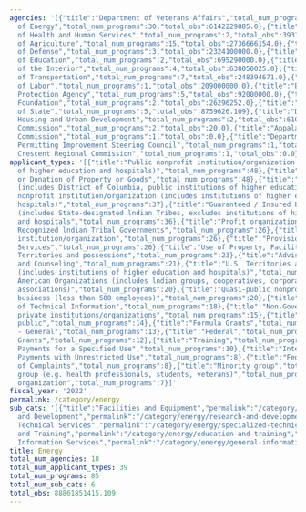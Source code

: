 ```yaml
---
agencies: '[{"title":"Department of Veterans Affairs","total_num_programs":1,"total_obs":63978351819.0},{"title":"Department
  of Energy","total_num_programs":30,"total_obs":6142229885.0},{"title":"Department
  of Health and Human Services","total_num_programs":2,"total_obs":3931717211.0},{"title":"Department
  of Agriculture","total_num_programs":15,"total_obs":2736666154.0},{"title":"Department
  of Defense","total_num_programs":3,"total_obs":2324100000.0},{"title":"Department
  of Education","total_num_programs":2,"total_obs":695290000.0},{"title":"Department
  of the Interior","total_num_programs":4,"total_obs":638050025.0},{"title":"Department
  of Transportation","total_num_programs":7,"total_obs":248394671.0},{"title":"Department
  of Labor","total_num_programs":1,"total_obs":209000000.0},{"title":"Environmental
  Protection Agency","total_num_programs":5,"total_obs":92000000.0},{"title":"Inter-American
  Foundation","total_num_programs":2,"total_obs":26296252.0},{"title":"Department
  of State","total_num_programs":5,"total_obs":8759626.109},{"title":"Department of
  Housing and Urban Development","total_num_programs":2,"total_obs":6103180.0},{"title":"Denali
  Commission","total_num_programs":2,"total_obs":20.0},{"title":"Appalachian Regional
  Commission","total_num_programs":1,"total_obs":0.0},{"title":"Department of Commerce","total_num_programs":1,"total_obs":0.0},{"title":"Federal
  Permitting Improvement Steering Council","total_num_programs":1,"total_obs":0.0},{"title":"Southeast
  Crescent Regional Commission","total_num_programs":1,"total_obs":0.0}]'
applicant_types: '[{"title":"Public nonprofit institution/organization (includes institutions
  of higher education and hospitals)","total_num_programs":48},{"title":"Sale, Exchange,
  or Donation of Property or Goods","total_num_programs":48},{"title":"Direct Loans","total_num_programs":42},{"title":"State
  (includes District of Columbia, public institutions of higher education and hospitals)","total_num_programs":42},{"title":"Private
  nonprofit institution/organization (includes institutions of higher education and
  hospitals)","total_num_programs":37},{"title":"Guaranteed / Insured Loans","total_num_programs":36},{"title":"Local
  (includes State-designated lndian Tribes, excludes institutions of higher education
  and hospitals","total_num_programs":36},{"title":"Profit organization","total_num_programs":30},{"title":"State","total_num_programs":29},{"title":"Federally
  Recognized lndian Tribal Governments","total_num_programs":26},{"title":"Other public
  institution/organization","total_num_programs":26},{"title":"Provision of Specialized
  Services","total_num_programs":26},{"title":"Use of Property, Facilities, or Equipment","total_num_programs":26},{"title":"U.S.
  Territories and possessions","total_num_programs":23},{"title":"Advisory Services
  and Counseling","total_num_programs":21},{"title":"U.S. Territories and possessions
  (includes institutions of higher education and hospitals)","total_num_programs":21},{"title":"Native
  American Organizations (includes lndian groups, cooperatives, corporations, partnerships,
  associations)","total_num_programs":20},{"title":"Quasi-public nonprofit institution/organization","total_num_programs":20},{"title":"Small
  business (less than 500 employees)","total_num_programs":20},{"title":"Dissemination
  of Technical Information","total_num_programs":18},{"title":"Non-Government - General","total_num_programs":18},{"title":"Other
  private institutions/organizations","total_num_programs":15},{"title":"Anyone/general
  public","total_num_programs":14},{"title":"Formula Grants","total_num_programs":13},{"title":"Government
  - General","total_num_programs":13},{"title":"Federal","total_num_programs":12},{"title":"Individual/Family","total_num_programs":12},{"title":"Project
  Grants","total_num_programs":12},{"title":"Training","total_num_programs":12},{"title":"Direct
  Payments for a Specified Use","total_num_programs":10},{"title":"Interstate","total_num_programs":10},{"title":"Direct
  Payments with Unrestricted Use","total_num_programs":8},{"title":"Federal Employment","total_num_programs":8},{"title":"Intrastate","total_num_programs":8},{"title":"Investigation
  of Complaints","total_num_programs":8},{"title":"Minority group","total_num_programs":8},{"title":"Specialized
  group (e.g. health professionals, students, veterans)","total_num_programs":8},{"title":"Insurance","total_num_programs":7},{"title":"Sponsored
  organization","total_num_programs":7}]'
fiscal_year: '2022'
permalink: /category/energy
sub_cats: '[{"title":"Facilities and Equipment","permalink":"/category/energy/facilities-and-equipment","total_num_programs":30,"total_obs":68880664541.0},{"title":"Conservation","permalink":"/category/energy/conservation","total_num_programs":36,"total_obs":9460901378.109},{"title":"Research
  and Development","permalink":"/category/energy/research-and-development","total_num_programs":46,"total_obs":4496440099.0},{"title":"Specialized
  Technical Services","permalink":"/category/energy/specialized-technical-services","total_num_programs":19,"total_obs":4052696796.0},{"title":"Education
  and Training","permalink":"/category/energy/education-and-training","total_num_programs":24,"total_obs":1224229232.0},{"title":"General
  Information Services","permalink":"/category/energy/general-information-services","total_num_programs":13,"total_obs":746919369.0}]'
title: Energy
total_num_agencies: 18
total_num_applicant_types: 39
total_num_programs: 85
total_num_sub_cats: 6
total_obs: 88861851415.109
---
```

